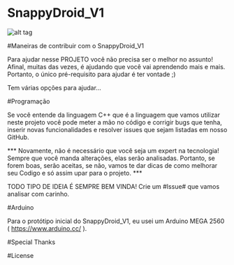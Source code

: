 # SnappyDroid_V1

![alt tag](http://plugnmake.com/wp-content/uploads/2015/09/github.jpg)

#Maneiras de contribuir com o SnappyDroid_V1

Para ajudar nesse PROJETO você não precisa ser o melhor no assunto! Afinal, muitas das vezes, é ajudando que você vai aprendendo mais e mais. Portanto, o único pré-requisito para ajudar é ter vontade ;)

Tem várias opções para ajudar... 

#Programação

Se você entende da linguagem C++ que é a linguagem que vamos utilizar neste projeto você pode meter a mão no código e corrigir bugs que tenha, inserir novas funcionalidades e resolver issues que sejam listadas em nosso GitHub.

*** Novamente, não é necessário que você seja um expert na tecnologia! Sempre que você manda alterações, elas serão analisadas. Portanto, se forem boas, serão aceitas, se não, vamos te dar dicas de como melhorar seu Codigo e só assim upar para o projeto. *** 

TODO TIPO DE IDEIA É SEMPRE BEM VINDA! Crie um #Issue# que vamos analisar com carinho. 

#Arduino

Para o protótipo inicial do SnappyDroid_V1, eu usei um Arduino MEGA 2560 ( https://www.arduino.cc/ ).

#Special Thanks

#License

